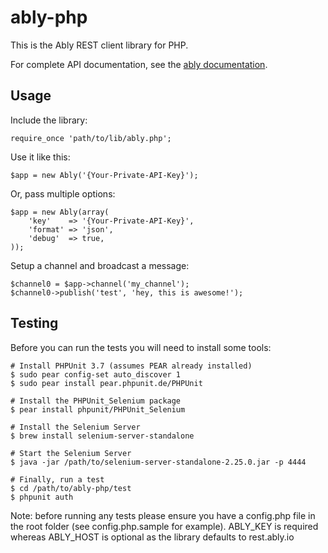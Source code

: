 # ably-php

This is the Ably REST client library for PHP.

For complete API documentation, see the [ably documentation](https://ably.io/documentation).

## Usage

Include the library:

    require_once 'path/to/lib/ably.php';

Use it like this:

    $app = new Ably('{Your-Private-API-Key}');

Or, pass multiple options:

    $app = new Ably(array(
        'key'    => '{Your-Private-API-Key}',
        'format' => 'json',
        'debug'  => true,
    ));

Setup a channel and broadcast a message:

    $channel0 = $app->channel('my_channel');
    $channel0->publish('test', 'hey, this is awesome!');


## Testing

Before you can run the tests you will need to install some tools:

    # Install PHPUnit 3.7 (assumes PEAR already installed)
    $ sudo pear config-set auto_discover 1
    $ sudo pear install pear.phpunit.de/PHPUnit

    # Install the PHPUnit_Selenium package
    $ pear install phpunit/PHPUnit_Selenium

    # Install the Selenium Server
    $ brew install selenium-server-standalone

    # Start the Selenium Server
    $ java -jar /path/to/selenium-server-standalone-2.25.0.jar -p 4444

    # Finally, run a test
    $ cd /path/to/ably-php/test
    $ phpunit auth

Note: before running any tests please ensure you have a config.php file in the root folder (see config.php.sample for example).
ABLY_KEY is required whereas ABLY_HOST is optional as the library defaults to rest.ably.io